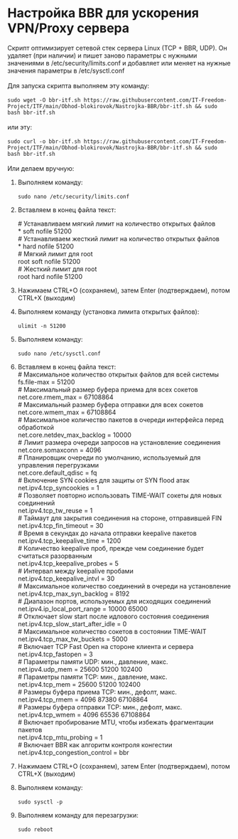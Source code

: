 # Настройка BBR для ускорения VPN/Proxy сервера

Скрипт оптимизирует сетевой стек сервера Linux (TCP + BBR, UDP). Он удаляет (при наличии) и пишет заново параметры с нужными значениями в /etc/security/limits.conf и добавляет или меняет на нужные значения параметры в /etc/sysctl.conf\
\
Для запуска скрипта выполняем эту команду:\
\
```sudo wget -O bbr-itf.sh https://raw.githubusercontent.com/IT-Freedom-Project/ITF/main/Obhod-blokirovok/Nastrojka-BBR/bbr-itf.sh && sudo bash bbr-itf.sh```\
\
или эту: \
\
```sudo curl -o bbr-itf.sh https://raw.githubusercontent.com/IT-Freedom-Project/ITF/main/Obhod-blokirovok/Nastrojka-BBR/bbr-itf.sh && sudo bash bbr-itf.sh``` \
\
Или делаем вручную:

1. Выполняем команду:\
\
```sudo nano /etc/security/limits.conf```

2. Вставляем в конец файла текст:

    \# Устанавливаем мягкий лимит на количество открытых файлов\
    \* soft nofile 51200 \
    \# Устанавливаем жесткий лимит на количество открытых файлов\
    \* hard nofile 51200 \
    \# Мягкий лимит для root\
    root soft nofile 51200\
    \# Жесткий лимит для root\
    root hard nofile 51200

3. Нажимаем CTRL+O (сохраняем), затем Enter (подтверждаем), потом CTRL+X (выходим)
4. Выполняем команду (установка лимита открытых файлов):\
\
```ulimit -n 51200```
5. Выполняем команду:\
\
```sudo nano /etc/sysctl.conf```
6. Вставляем в конец файла текст:
\
\# Максимальное количество открытых файлов для всей системы\
fs.file-max = 51200\
\# Максимальный размер буфера приема для всех сокетов\
net.core.rmem_max = 67108864\
\# Максимальный размер буфера отправки для всех сокетов\
net.core.wmem_max = 67108864\
\# Максимальное количество пакетов в очереди интерфейса перед обработкой\
net.core.netdev_max_backlog = 10000\
\# Лимит размера очереди запросов на установление соединения\
net.core.somaxconn = 4096\
\# Планировщик очереди по умолчанию, используемый для управления перегрузками\
net.core.default_qdisc = fq\
\# Включение SYN cookies для защиты от SYN flood атак\
net.ipv4.tcp_syncookies = 1\
\# Позволяет повторно использовать TIME-WAIT сокеты для новых соединений\
net.ipv4.tcp_tw_reuse = 1\
\# Таймаут для закрытия соединения на стороне, отправившей FIN\
net.ipv4.tcp_fin_timeout = 30\
\# Время в секундах до начала отправки keepalive пакетов\
net.ipv4.tcp_keepalive_time = 1200\
\# Количество keepalive проб, прежде чем соединение будет считаться разорванным\
net.ipv4.tcp_keepalive_probes = 5\
\# Интервал между keepalive пробами\
net.ipv4.tcp_keepalive_intvl = 30\
\# Максимальное количество соединений в очереди на установление\
net.ipv4.tcp_max_syn_backlog = 8192\
\# Диапазон портов, используемых для исходящих соединений\
net.ipv4.ip_local_port_range = 10000 65000\
\# Отключает slow start после идлового состояния соединения\
net.ipv4.tcp_slow_start_after_idle = 0\
\# Максимальное количество сокетов в состоянии TIME-WAIT\
net.ipv4.tcp_max_tw_buckets = 5000\
\# Включает TCP Fast Open на стороне клиента и сервера\
net.ipv4.tcp_fastopen = 3\
\# Параметры памяти UDP: мин., давление, макс.\
net.ipv4.udp_mem = 25600 51200 102400\
\# Параметры памяти TCP: мин., давление, макс.\
net.ipv4.tcp_mem = 25600 51200 102400\
\# Размеры буфера приема TCP: мин., дефолт, макс.\
net.ipv4.tcp_rmem = 4096 87380 67108864\
\# Размеры буфера отправки TCP: мин., дефолт, макс.\
net.ipv4.tcp_wmem = 4096 65536 67108864\
\# Включает пробирование MTU, чтобы избежать фрагментации пакетов\
net.ipv4.tcp_mtu_probing = 1\
\# Включает BBR как алгоритм контроля конгестии\
net.ipv4.tcp_congestion_control = bbr

7. Нажимаем CTRL+O (сохраняем), затем Enter (подтверждаем), потом CTRL+X (выходим)
8. Выполняем команду:\
\
```sudo sysctl -p```

9. Выполняем команду для перезагрузки:\
\
```sudo reboot```
